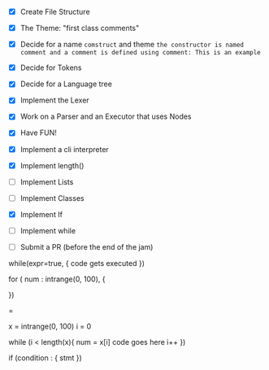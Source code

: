 - [x] Create File Structure
- [x] The Theme: "first class comments"
- [x] Decide for a name `comstruct` and theme `the constructor is named comment and a comment is defined using comment: This is an example`
- [x] Decide for Tokens
- [x] Decide for a Language tree
- [x] Implement the Lexer
- [x] Work on a Parser and an Executor that uses Nodes
- [x] Have FUN!
- [x] Implement a cli interpreter
- [x] Implement length()
- [ ] Implement Lists
- [ ] Implement Classes
- [x] Implement If
- [ ] Implement while
- [ ] Submit a PR (before the end of the jam)




while(expr=true, {
    code gets executed
})

for ( num : intrange(0, 100), {

})

= 

x = intrange(0, 100)
i = 0

while (i < length(x){
    num = x[i]
    code goes here
    i++
})

if (condition : {
stmt
})
